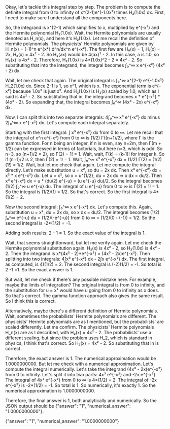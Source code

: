 <think>
Okay, let's tackle this integral step by step. The problem is to compute the definite integral from 0 to infinity of x^(2-1)e^(-1.0x²) times H₂(1.0x) dx. First, I need to make sure I understand all the components here. 

So, the integrand is x^(2-1) which simplifies to x, multiplied by e^(-x²) and the Hermite polynomial H₂(1.0x). Wait, the Hermite polynomials are usually denoted as H_n(x), and here it's H₂(1.0x). Let me recall the definition of Hermite polynomials. The physicists' Hermite polynomials are given by H_n(x) = (-1)^n e^{x²} d^n/dx^n e^{-x²}. The first few are H₀(x) = 1, H₁(x) = 2x, H₂(x) = 4x² - 2. So H₂(ax) would be 4(ax)² - 2. In this case, a is 1.0, so H₂(x) is 4x² - 2. Therefore, H₂(1.0x) is 4*(1.0x)^2 - 2 = 4x² - 2. So substituting that into the integrand, the integral becomes ∫₀^∞ x e^{-x²} (4x² - 2) dx.

Wait, let me check that again. The original integral is ∫₀^∞ x^{2-1} e^{-1.0x²} H_2(1.0x) dx. Since 2-1 is 1, so x^1, which is x. The exponential term is e^{-x²} because 1.0x² is just x². And H₂(1.0x) is H₂(x) scaled by 1.0, which as I said is 4x² - 2. So substituting that in, the integrand becomes x * e^{-x²} * (4x² - 2). So expanding that, the integral becomes ∫₀^∞ (4x³ - 2x) e^{-x²} dx.

Now, I can split this into two separate integrals: 4∫₀^∞ x³ e^{-x²} dx minus 2∫₀^∞ x e^{-x²} dx. Let's compute each integral separately.

Starting with the first integral: ∫ x³ e^{-x²} dx from 0 to ∞. Let me recall that the integral of x^n e^{-x²} from 0 to ∞ is (1/2) Γ((n+1)/2), where Γ is the gamma function. For n being an integer, if n is even, say n=2m, then Γ(m + 1/2) can be expressed in terms of factorials, but here n=3, which is odd. So n=3, so (n+1)/2 = 2), so Γ(2) = 1! = 1. Wait, wait, Γ(k) = (k-1)! for integer k. So if (n+1)/2 is 2, then Γ(2) = 1! = 1. Wait, ∫₀^∞ x³ e^{-x²} dx = (1/2) Γ(2) = (1/2)(1!) = 1/2. Wait, but let me check that again. Let me compute the integral directly. Let’s make substitution u = x², so du = 2x dx. Then x³ e^{-x²} dx = x² * x e^{-x²} dx. Let u = x², so x = u^{1/2}, du = 2x dx => x dx = du/2. Then x³ e^{-x²} dx = u * (du/2) e^{-u} = (u e^{-u} du)/2. So the integral becomes (1/2) ∫₀^∞ u e^{-u} du. The integral of u e^{-u} from 0 to ∞ is Γ(2) = 1! = 1. So the integral is (1/2)(1) = 1/2. So that's correct. So the first integral is 4*(1/2) = 2.

Now the second integral: ∫₀^∞ x e^{-x²} dx. Let's compute this. Again, substitution u = x², du = 2x dx, so x dx = du/2. The integral becomes (1/2) ∫₀^∞ e^{-u} du = (1/2)(-e^{-u}) from 0 to ∞ = (1/2)(0 - (-1)) = 1/2. So the second integral is -2*(1/2) = -1.

Adding both results: 2 - 1 = 1. So the exact value of the integral is 1.

Wait, that seems straightforward, but let me verify again. Let me check the Hermite polynomial substitution again. H₂(x) is 4x² - 2, so H₂(1.0x) is 4x² - 2. Then the integrand is x*(4x² - 2)*e^{-x²} = (4x³ - 2x)e^{-x²}. Then splitting into two integrals: 4∫x³ e^{-x²} dx - 2∫x e^{-x²} dx. The first integral, as computed, is 4)(1/2) = 2. The second integral is (-2)(1/2) = -1. So total is 2 -1 =1. So the exact answer is 1. 

But wait, let me check if there's any possible mistake here. For example, maybe the limits of integration? The original integral is from 0 to infinity, and the substitution for u = x² would have u going from 0 to infinity as x does. So that's correct. The gamma function approach also gives the same result. So I think this is correct. 

Alternatively, maybe there's a different definition of Hermite polynomials. Wait, sometimes the probabilists' Hermite polynomials are different. The physicists' Hermite polynomials are as I mentioned, but the probabilists' are scaled differently. Let me confirm. The physicists' Hermite polynomials H_n(x) are as I described, with H₂(x) = 4x² - 2. The probabilists' use a different scaling, but since the problem uses H_2, which is standard in physics, I think that's correct. So H₂(x) = 4x² - 2. So substituting that in is correct. 

Therefore, the exact answer is 1. The numerical approximation would be 1.0000000000. But let me check with a numerical approximation. Let's compute the integral numerically. Let's take the integrand (4x³ - 2x)e^{-x²} from 0 to infinity. Let's split it into two parts: 4x³ e^{-x²} and -2x e^{-x²}. The integral of 4x³ e^{-x²} from 0 to ∞ is 4*(1/2) = 2. The integral of -2x e^{-x²} is -2*(1/2) = -1. So total is 1. So numerically, it's exactly 1. So the numerical approximation is 1.0000000000. 

Therefore, the final answer is 1, both analytically and numerically. So the JSON output should be {"answer": "1", "numerical_answer": "1.0000000000"}.
</think>

{"answer": "1", "numerical_answer": "1.0000000000"}